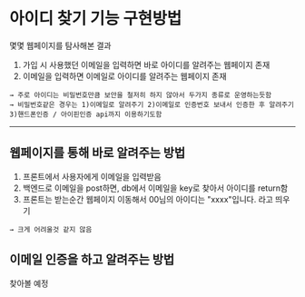 아이디 찾기 기능 구현방법
=================================
몇몇 웹페이지를 탐사해본 결과

  1. 가입 시 사용했던 이메일을 입력하면 바로 아이디를 알려주는 웹페이지 존재
  2. 이메일을 입력하면 이메일로 아이디를 알려주는 웹페이지 존재
  
    → 주로 아이디는 비밀번호만큼 보안을 철저히 하지 않아서 두가지 종류로 운영하는듯함
    → 비밀번호같은 경우는 1)이메일로 알려주기 2)이메일로 인증번호 보내서 인증한 후 알려주기 3)핸드폰인증 / 아이핀인증 api까지 이용하기도함
-------------------------------------------------------------------------------------------------------------------------------------------------------------

웹페이지를 통해 바로 알려주는 방법
---------------------------------
  1. 프론트에서 사용자에게 이메일을 입력받음
  2. 백엔드로 이메일을 post하면, db에서 이메일을 key로 찾아서 아이디를 return함
  3. 프론트는 받는순간 웹페이지 이동해서 00님의 아이디는 "xxxx"입니다. 라고 띄우기

    → 크게 어려울것 같지 않음

이메일 인증을 하고 알려주는 방법
-------------------------------
  찾아볼 예정
